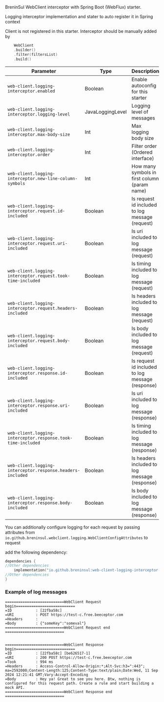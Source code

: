 BreninSul WebClient interceptor with Spring Boot (WebFlux) starter.

Logging interceptor implementation and stater to auto register it in Spring context

Client is not registered in this starter. Interceptor should be manually added by

````kotlin
    WebClient
    .builder()
    .filter(filtersList)
    .build()
````


| Parameter                                                    | Type             | Description                                      |
|--------------------------------------------------------------|------------------|--------------------------------------------------|
| `web-client.logging-interceptor.enabled`                     | Boolean          | Enable autoconfig for this starter               |
| `web-client.logging-interceptor.logging-level`               | JavaLoggingLevel | Logging level of messages                        |
| `web-client.logging-interceptor.max-body-size`               | Int              | Max logging body size                            |
| `web-client.logging-interceptor.order`                       | Int              | Filter order (Ordered interface)                 |
| `web-client.logging-interceptor.new-line-column-symbols`     | Int              | How many symbols in first column (param name)    |
| `web-client.logging-interceptor.request.id-included`         | Boolean          | Is request id included to log message (request)  |
| `web-client.logging-interceptor.request.uri-included`        | Boolean          | Is uri included to log message (request)         |
| `web-client.logging-interceptor.request.took-time-included`  | Boolean          | Is timing included to log message (request)      |
| `web-client.logging-interceptor.request.headers-included`    | Boolean          | Is headers included to log message (request)     |
| `web-client.logging-interceptor.request.body-included`       | Boolean          | Is body included to log message (request)        |
| `web-client.logging-interceptor.response.id-included`        | Boolean          | Is request id included to log message (response) |
| `web-client.logging-interceptor.response.uri-included`       | Boolean          | Is uri included to log message (response)        |
| `web-client.logging-interceptor.response.took-time-included` | Boolean          | Is timing included to log message (response)     |
| `web-client.logging-interceptor.response.headers-included`   | Boolean          | Is headers included to log message (response)    |
| `web-client.logging-interceptor.response.body-included`      | Boolean          | Is body included to log message (response)       |


You can additionally configure logging for each request by passing attributes from `io.github.breninsul.webclient.logging.WebClientConfigAttributes` to request


add the following dependency:

````kotlin
dependencies {
//Other dependencies
    implementation("io.github.breninsul:web-client-logging-interceptor:${version}")
//Other dependencies
}

````
### Example of log messages

````
===========================WebClient Request begin===========================
=ID           : [22fba58c] 
=URI          : POST https://test-c.free.beeceptor.com
=Headers      : 
=Body         : {"someKey":"someval"}
===========================WebClient Request end  ===========================


===========================WebClient Response begin===========================
=ID           : [22fba58c] [be626517-1] 
=URI          : 200 POST https://test-c.free.beeceptor.com
=Took         : 994 ms
=Headers      : Access-Control-Allow-Origin:*;Alt-Svc:h3=":443"; ma=2592000;Content-Length:125;Content-Type:text/plain;Date:Wed, 11 Sep 2024 12:21:41 GMT;Vary:Accept-Encoding
=Body         : Hey ya! Great to see you here. Btw, nothing is configured for this request path. Create a rule and start building a mock API.
===========================WebClient Response end  ===========================
````


